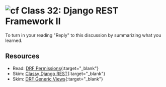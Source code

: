 # ![cf](http://i.imgur.com/7v5ASc8.png) Class 32: Django REST Framework II

To turn in your reading "Reply" to this discussion by summarizing what you learned.

## Resources

- Read: [DRF Permissions](https://www.django-rest-framework.org/api-guide/permissions/){:target="_blank"}
- Skim: [Classy Django REST](http://www.cdrf.co/){:target="_blank"}
- Skim: [DRF Generic Views](https://www.django-rest-framework.org/api-guide/generic-views/){:target="_blank"}

